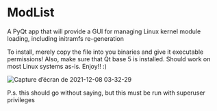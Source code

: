 # ModList
A PyQt app that will provide a GUI for managing Linux kernel module loading, including initramfs re-generation

To install, merely copy the file into you binaries and give it executable permissions! Also, make sure that Qt base 5 is installed. Should work on most Linux systems as-is. Enjoy!! :)

![Capture d’écran de 2021-12-08 03-32-29](https://user-images.githubusercontent.com/73219116/145175400-b4ff8ab7-656f-401a-a1f9-1bec8dd8b596.png)

P.s. this should go without saying, but this must be run with superuser privileges
